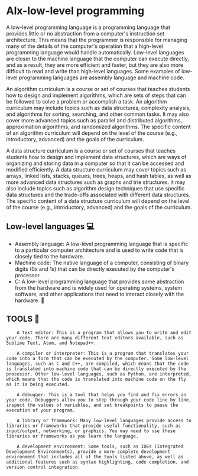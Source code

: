 # Alx-low-level programming

A low-level programming language is a programming language that provides little or no abstraction from a computer's instruction set architecture. This means that the programmer is responsible for managing many of the details of the computer's operation that a high-level programming language would handle automatically. Low-level languages are closer to the machine language that the computer can execute directly, and as a result, they are more efficient and faster, but they are also more difficult to read and write than high-level languages. Some examples of low-level programming languages are assembly language and machine code.

An algorithm curriculum is a course or set of courses that teaches students how to design and implement algorithms, which are sets of steps that can be followed to solve a problem or accomplish a task. An algorithm curriculum may include topics such as data structures, complexity analysis, and algorithms for sorting, searching, and other common tasks. It may also cover more advanced topics such as parallel and distributed algorithms, approximation algorithms, and randomized algorithms. The specific content of an algorithm curriculum will depend on the level of the course (e.g., introductory, advanced) and the goals of the curriculum.

A data structure curriculum is a course or set of courses that teaches students how to design and implement data structures, which are ways of organizing and storing data in a computer so that it can be accessed and modified efficiently. A data structure curriculum may cover topics such as arrays, linked lists, stacks, queues, trees, heaps, and hash tables, as well as more advanced data structures such as graphs and trie structures. It may also include topics such as algorithm design techniques that use specific data structures and the trade-offs associated with different data structures. The specific content of a data structure curriculum will depend on the level of the course (e.g., introductory, advanced) and the goals of the curriculum.

## Low-level languages :computer:

- Assembly language: A low-level programming language that is specific to a particular computer architecture and is used to write code that is closely tied to the hardware.
- Machine code: The native language of a computer, consisting of binary digits (0s and 1s) that can be directly executed by the computer's processor.
- C: A low-level programming language that provides some abstraction from the hardware and is widely used for operating systems, system software, and other applications that need to interact closely with the hardware. :rocket:

## TOOLS :hammer:
```
    A text editor: This is a program that allows you to write and edit your code. There are many different text editors available, such as Sublime Text, Atom, and Notepad++.

    A compiler or interpreter: This is a program that translates your code into a form that can be executed by the computer. Some low-level languages, such as C and C++, are compiled, which means that the code is translated into machine code that can be directly executed by the processor. Other low-level languages, such as Python, are interpreted, which means that the code is translated into machine code on the fly as it is being executed.

    A debugger: This is a tool that helps you find and fix errors in your code. Debuggers allow you to step through your code line by line, inspect the values of variables, and set breakpoints to pause the execution of your program.

    A library or framework: Many low-level languages provide access to libraries or frameworks that provide useful functionality, such as input/output, networking, or graphics. You may need to use these libraries or frameworks as you learn the language.

    A development environment: Some tools, such as IDEs (Integrated Development Environments), provide a more complete development environment that includes all of the tools listed above, as well as additional features such as syntax highlighting, code completion, and version control integration.
```

